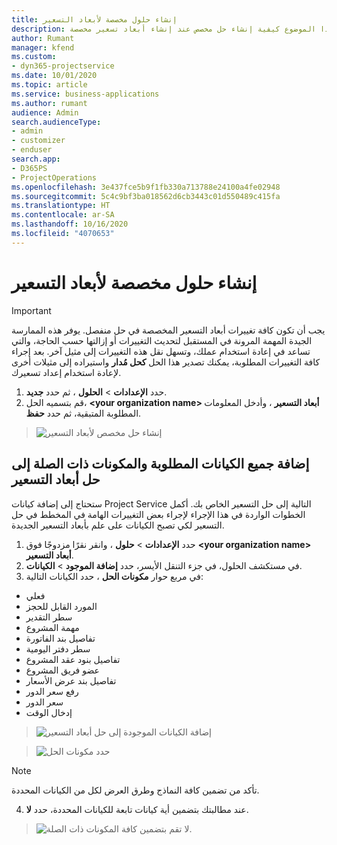 ```yaml
---
title: إنشاء حلول مخصصة لأبعاد التسعير
description: يشرح هذا الموضوع كيفية إنشاء حل مخصص عند إنشاء أبعاد تسعير مخصصة.
author: Rumant
manager: kfend
ms.custom:
- dyn365-projectservice
ms.date: 10/01/2020
ms.topic: article
ms.service: business-applications
ms.author: rumant
audience: Admin
search.audienceType:
- admin
- customizer
- enduser
search.app:
- D365PS
- ProjectOperations
ms.openlocfilehash: 3e437fce5b9f1fb330a713788e24100a4fe02948
ms.sourcegitcommit: 5c4c9bf3ba018562d6cb3443c01d550489c415fa
ms.translationtype: HT
ms.contentlocale: ar-SA
ms.lasthandoff: 10/16/2020
ms.locfileid: "4070653"
---
```

# <a name="create-custom-solutions-for-pricing-dimensions"></a>إنشاء حلول مخصصة لأبعاد التسعير

> [!IMPORTANT]
> يجب أن تكون كافة تغييرات أبعاد التسعير المخصصة في حل منفصل. يوفر هذه الممارسة الجيدة المهمة المرونة في المستقبل لتحديث التغييرات أو إزالتها حسب الحاجة، والتي تساعد في إعادة استخدام عملك، وتسهل نقل هذه التغييرات إلى مثيل آخر. بعد إجراء كافة التغييرات المطلوبة، يمكنك تصدير هذا الحل **كحل مُدار** واستيراده إلى مثيلات أخرى لإعادة استخدام إعداد تسعيرك.

1. حدد **الإعدادات** > **الحلول** ، ثم حدد **جديد**. 
2. قم بتسميه الحل، **\<your organization name> أبعاد التسعير** ، وأدخل المعلومات المطلوبة المتبقية، ثم حدد **حفظ**.

> ![إنشاء حل مخصص لأبعاد التسعير](media/Creation-of-custom-pricing-dimension-solution.PNG)
  
## <a name="add-all-required-entities-and-related-components-to-the-pricing-dimension-solution"></a>إضافة جميع الكيانات المطلوبة والمكونات ذات الصلة إلى حل أبعاد التسعير
ستحتاج إلى إضافة كيانات Project Service التالية إلى حل التسعير الخاص بك. أكمل الخطوات الواردة في هذا الإجراء لإجراء بعض التغييرات الهامة في المخطط في حل التسعير لكي تصبح الكيانات على علم بأبعاد التسعير الجديدة.

1. حدد **الإعدادات** > **حلول** ، وانقر نقرًا مزدوجًا فوق **\<your organization name> أبعاد التسعير**. 
2. في مستكشف الحلول، في جزء التنقل الأيسر، حدد **إضافة الموجود** > **الكيانات**.
3. في مربع حوار **مكونات الحل** ، حدد الكيانات التالية:

- فعلي
- المورد القابل للحجز
- سطر التقدير
- مهمة المشروع
- تفاصيل بند الفاتورة
- سطر دفتر اليومية
- تفاصيل بنود عقد المشروع
- عضو فريق المشروع
- تفاصيل بند عرض الأسعار‬
- رفع سعر الدور
- سعر الدور 
- إدخال الوقت 

> ![إضافة الكيانات الموجودة إلى حل أبعاد التسعير](media/Existing-entities-to-PD-solution.png)

> ![حدد مكونات الحل](media/Dimension-Components.png)

> [!NOTE]
> تأكد من تضمين كافة النماذج وطرق العرض لكل من الكيانات المحددة.

4. عند مطالبتك بتضمين أية كيانات تابعة للكيانات المحددة، حدد **لا**.

> ![لا تقم بتضمين كافة المكونات ذات الصلة.](media/Do-not-include-required.png)


